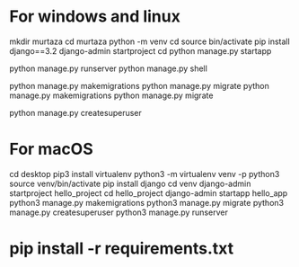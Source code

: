 # For windows and linux
mkdir murtaza
cd murtaza
python -m venv <project-name>
cd <project-name>
source bin/activate
pip install django==3.2
django-admin startproject <project-name>
cd <project-name>
python manage.py startapp <app-name>

python manage.py runserver
python manage.py shell

python manage.py makemigrations
python manage.py migrate
python manage.py makemigrations <app-name>
python manage.py migrate <app-name>

python manage.py createsuperuser

# For macOS
cd desktop
pip3 install virtualenv
python3 -m virtualenv venv -p python3
source venv/bin/activate
pip install django
cd venv
django-admin startproject hello_project
cd hello_project
django-admin startapp hello_app
python3 manage.py makemigrations
python3 manage.py migrate
python3 manage.py createsuperuser
python3 manage.py runserver

# pip install -r requirements.txt
